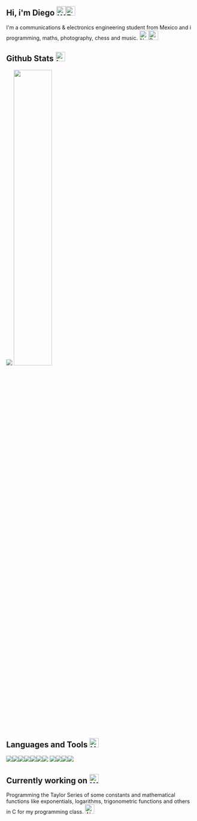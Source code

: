 ## Hi, i'm Diego <img src="https://raw.githubusercontent.com/Tarikul-Islam-Anik/Animated-Fluent-Emojis/master/Emojis/Hand%20gestures/Waving%20Hand%20Light%20Skin%20Tone.png" alt="Waving Hand Light Skin Tone" width="25" height="25" /><img src="https://raw.githubusercontent.com/Tarikul-Islam-Anik/Animated-Fluent-Emojis/master/Emojis/Animals/Parrot.png" alt="Parrot" width="25" height="25" />

I'm a communications & electronics engineering student from Mexico and i programming, maths, photography, chess and music.
<img src="https://raw.githubusercontent.com/Tarikul-Islam-Anik/Animated-Fluent-Emojis/master/Emojis/Objects/Notebook.png" alt="Notebook" width="25" height="25" /><img src="https://raw.githubusercontent.com/Tarikul-Islam-Anik/Animated-Fluent-Emojis/master/Emojis/Objects/Pencil.png" alt="Pencil" width="25" height="25" />

## Github Stats <img src="https://raw.githubusercontent.com/Tarikul-Islam-Anik/Animated-Fluent-Emojis/master/Emojis/Objects/Laptop.png" alt="Laptop" width="25" height="25" /> 

 <img alling="left"  src="https://github-readme-stats.vercel.app/api?username=Gonzalez-MSI&theme=codeSTACKr&show_icons=true"/>  <img alling ="left" width="45%" src="https://github-readme-stats.vercel.app/api/top-langs/?username=Gonzalez-MSI&layout=compact&theme=codeSTACKr&langs_count=10&hide=html,css,makefile"/> 

## Languages and Tools <img src="https://raw.githubusercontent.com/Tarikul-Islam-Anik/Animated-Fluent-Emojis/master/Emojis/Objects/Hammer%20and%20Wrench.png" alt="Hammer and Wrench" width="25" height="25" />

<img src="https://img.shields.io/badge/OCTAVE-darkblue?style=for-the-badge&logo=octave&logoColor=fcd683"/><img src="https://img.shields.io/badge/c-%2300599C.svg?style=for-the-badge&logo=c&logoColor=white"/><img src="https://img.shields.io/badge/c++-%2300599C.svg?style=for-the-badge&logo=c%2B%2B&logoColor=white"/><img src="https://img.shields.io/badge/Windows%20Terminal-%234D4D4D.svg?style=for-the-badge&logo=windows-terminal&logoColor=white" alling="center"/><img src="https://img.shields.io/badge/Visual%20Studio%20Code-0078d7.svg?style=for-the-badge&logo=visual-studio-code&logoColor=white"/><img alling="right" src="https://img.shields.io/badge/NeoVim-%2357A143.svg?&style=for-the-badge&logo=neovim&logoColor=white"/><img alling="right" src="https://img.shields.io/badge/jupyter-%23FA0F00.svg?style=for-the-badge&logo=jupyter&logoColor=white"/>
<img src="https://img.shields.io/badge/adobe%20illustrator-%23FF9A00.svg?style=for-the-badge&logo=adobe%20illustrator&logoColor=white"/><img src="https://img.shields.io/badge/adobe%20photoshop-%2331A8FF.svg?style=for-the-badge&logo=adobe%20photoshop&logoColor=white"/><img src="https://img.shields.io/badge/Windows%2011-%230079d5.svg?style=for-the-badge&logo=Windows%2011&logoColor=white"/><img src="https://img.shields.io/badge/Ubuntu-E95420?style=for-the-badge&logo=ubuntu&logoColor=white"/>

## Currently working on <img src="https://raw.githubusercontent.com/Tarikul-Islam-Anik/Animated-Fluent-Emojis/master/Emojis/Hand%20gestures/Writing%20Hand%20Light%20Skin%20Tone.png" alt="Writing Hand Light Skin Tone" width="25" height="25" />

Programming the Taylor Series of some constants and mathematical functions like exponentials, logarithms, trigonometric functions and others in C for my programming class. <img src="https://raw.githubusercontent.com/Tarikul-Islam-Anik/Animated-Fluent-Emojis/master/Emojis/Objects/Abacus.png" alt="Abacus" width="25" height="25" />







